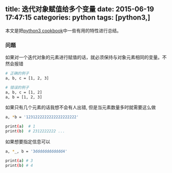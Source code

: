 title: 迭代对象赋值给多个变量
date: 2015-06-19 17:47:15
categories: python
tags: [python3,]
---
本文是把[python3 cookbook](http://python3-cookbook.readthedocs.org/zh_CN/latest/copyright.html)中一些有用的特性进行总结。

### 问题
如果对一个迭代对象的元素进行赋值的话，就必须保持与对象元素相同的变量。不然会报错

```bash
# 正确的例子
a, b, c = [1, 2, 3]

# 错误的例子
a, b, c = [1, 2]
a, b = [1, 2, 3]
```
如果只有几个元素的话我想不会有人出错, 但是当元素数量多时就需要这么做

```bash
a, *b = '1231222222222222222222'

print(a)  # 1
print(b)  # 2312222222 ...
```
如果想要指定信息可以
```bash
a, *_, b = '3dddddddddddd4'

print(a) # 3
print(b) # 4
```
